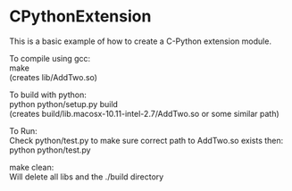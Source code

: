 # CPythonExtension

This is a basic example of how to create a C-Python extension module.

To compile using gcc:  
make  
(creates lib/AddTwo.so)

To build with python:  
python python/setup.py build  
(creates build/lib.macosx-10.11-intel-2.7/AddTwo.so or some similar path)

To Run:  
Check python/test.py to make sure correct path to AddTwo.so exists then:  
python python/test.py


make clean:  
Will delete all libs and the ./build directory
